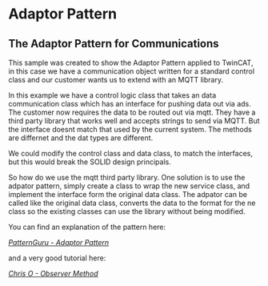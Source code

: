 # Adaptor Pattern

## The Adaptor Pattern for Communications

This sample was created to show the Adaptor Pattern applied to TwinCAT, in this case we have a communication object written for a standard control class and our customer wants us to extend with an MQTT library.

In this example we have a control logic class that takes an data communication class which has an interface for pushing data out via ads. The customer now requires the data to be routed out via mqtt. 
They have a third party library that works well and accepts strings to send via MQTT. But the interface doesnt match that used by the current system. The methods are differnet and the dat types are different.

We could modify the control class and data class, to match the interfaces, but this would break the SOLID design principals. 

So how do we use the mqtt third party library. One solution is to use the adpator pattern, simply create a class to wrap the new service class, and implement the interface form the original data class. The adpator can be called like the original data class, converts the data to the format for the ne class so the existing classes can use the library without being modified. 

You can find an explanation of the pattern here:

*[PatternGuru - Adaptor Pattern](https://refactoring.guru/design-patterns/adaptor)*

and a very good tutorial here:

*[Chris O - Observer Method](https://www.youtube.com/watch?v=2PKQtcJjYvc)*


